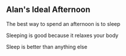 ## Alan's Ideal Afternoon 

The best way to spend an afternoon is to sleep 

Sleeping is good because it relaxes your body 

Sleep is better than anything else 


